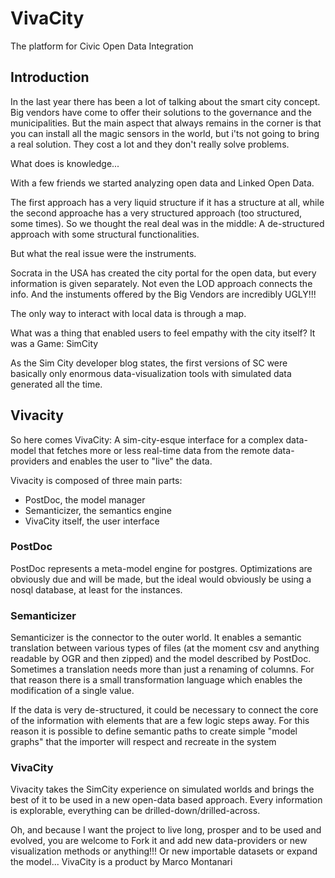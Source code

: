 VivaCity
========

The platform for Civic Open Data Integration

Introduction
--------
In the last year there has been a lot of talking about the smart city concept. Big vendors have come to offer their solutions to the governance and the municipalities. But the main aspect that always remains in the corner is that you can install all the magic sensors in the world, but i'ts not going to bring a real solution. They cost a lot and they don't really solve problems.

What does is knowledge...

With a few friends we started analyzing open data and Linked Open Data.

The first approach has a very liquid structure if it has a structure at all, while the second approache has a very structured approach (too structured, some times). So we thought the real deal was in the middle: A de-structured approach with some structural functionalities.

But what the real issue were the instruments.

Socrata in the USA has created the city portal for the open data, but every information is given separately. Not even the LOD approach connects the info. And the instuments offered by the Big Vendors are incredibly UGLY!!!

The only way to interact with local data is through a map.

What was a thing that enabled users to feel empathy with the city itself? It was a Game: SimCity

As the Sim City developer blog states, the first versions of SC were basically only enormous data-visualization tools with simulated data generated all the time.

Vivacity
--------
So here comes VivaCity: A sim-city-esque interface for a complex data-model that fetches more or less real-time data from the remote data-providers and enables the user to "live" the data.

Vivacity is composed of three main parts:

- PostDoc, the model manager
- Semanticizer, the semantics engine
- VivaCity itself, the user interface

### PostDoc

PostDoc represents a meta-model engine for postgres. Optimizations are obviously due and will be made, but the ideal would obviously be using a nosql database, at least for the instances.

### Semanticizer

Semanticizer is the connector to the outer world. It enables a semantic translation between various types of files (at the moment csv and anything readable by OGR and then zipped) and the model described by PostDoc. Sometimes a translation needs more than just a renaming of columns. For that reason there is a small transformation language which enables the modification of a single value.

If the data is very de-structured, it could be necessary to connect the core of the information with elements that are a few logic steps away. For this reason it is possible to define semantic paths to create simple "model graphs" that the importer will respect and recreate in the system

### VivaCity

Vivacity takes the SimCity experience on simulated worlds and brings the best of it to be used in a new open-data based approach. Every information is explorable, everything can be drilled-down/drilled-across.

Oh, and because I want the project to live long, prosper and to be used and evolved, you are welcome to Fork it and add new data-providers or new visualization methods or anything!!! Or new importable datasets or expand the model...
VivaCity is a product by Marco Montanari